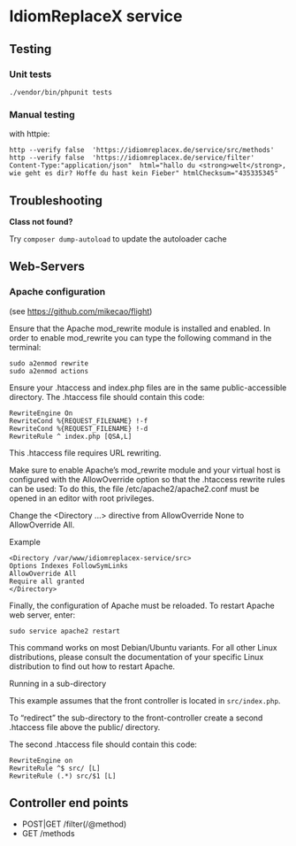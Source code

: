 # IdiomReplaceX service

## Testing

### Unit tests

~~~
./vendor/bin/phpunit tests
~~~

### Manual testing

with httpie:

~~~
http --verify false  'https://idiomreplacex.de/service/src/methods'     
http --verify false  'https://idiomreplacex.de/service/filter' Content-Type:"application/json"  html="hallo du <strong>welt</strong>, wie geht es dir? Hoffe du hast kein Fieber" htmlChecksum="435335345"     
~~~

## Troubleshooting

**Class not found?**

Try `composer dump-autoload` to update the autoloader cache

## Web-Servers

### Apache configuration

(see https://github.com/mikecao/flight)

Ensure that the Apache mod_rewrite module is installed and enabled. In order to enable mod_rewrite you can type the following command in the terminal:

~~~
sudo a2enmod rewrite
sudo a2enmod actions
~~~

Ensure your .htaccess and index.php files are in the same public-accessible directory. The .htaccess file should contain this code:

~~~
RewriteEngine On
RewriteCond %{REQUEST_FILENAME} !-f
RewriteCond %{REQUEST_FILENAME} !-d
RewriteRule ^ index.php [QSA,L]
~~~

This .htaccess file requires URL rewriting.

Make sure to enable Apache’s mod_rewrite module and your virtual host is configured with the AllowOverride option so that the .htaccess rewrite rules can be used: To do this, the file /etc/apache2/apache2.conf must be opened in an editor with root privileges.

Change the <Directory ...> directive from AllowOverride None to AllowOverride All.

Example

~~~
<Directory /var/www/idiomreplacex-service/src>
Options Indexes FollowSymLinks
AllowOverride All
Require all granted
</Directory>
~~~

Finally, the configuration of Apache must be reloaded. To restart Apache web server, enter:

~~~
sudo service apache2 restart
~~~

This command works on most Debian/Ubuntu variants. For all other Linux distributions, please consult the documentation of your specific Linux distribution to find out how to restart Apache.

Running in a sub-directory

This example assumes that the front controller is located in `src/index.php`.

To “redirect” the sub-directory to the front-controller create a second .htaccess file above the public/ directory.

The second .htaccess file should contain this code:

~~~
RewriteEngine on
RewriteRule ^$ src/ [L]
RewriteRule (.*) src/$1 [L]
~~~

## Controller end points

* POST|GET /filter(/@method)
* GET /methods

